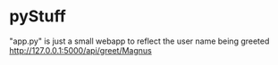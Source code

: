 # pyStuff

"app.py" is just a small webapp to reflect the user name being greeted 
http://127.0.0.1:5000/api/greet/Magnus

